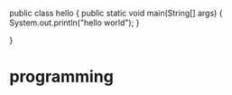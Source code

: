 public class hello {
    public static void main(String[] args) {
        System.out.println("hello world");
    }
    
}
# programming
